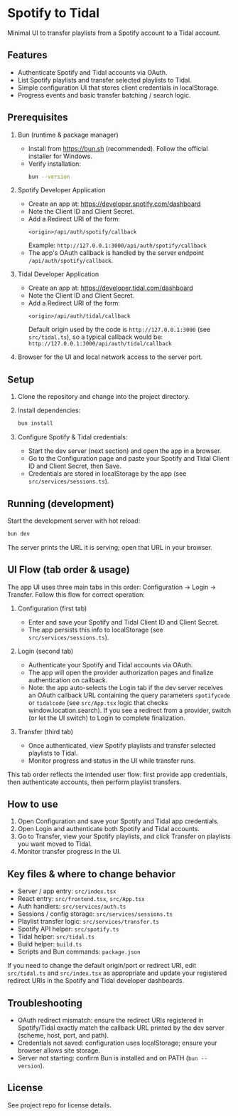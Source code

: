 # Spotify to Tidal

Minimal UI to transfer playlists from a Spotify account to a Tidal account.

## Features

-   Authenticate Spotify and Tidal accounts via OAuth.
-   List Spotify playlists and transfer selected playlists to Tidal.
-   Simple configuration UI that stores client credentials in localStorage.
-   Progress events and basic transfer batching / search logic.

## Prerequisites

1. Bun (runtime & package manager)

    - Install from https://bun.sh (recommended). Follow the official installer for Windows.
    - Verify installation:
        ```bash
        bun --version
        ```

2. Spotify Developer Application

    - Create an app at: https://developer.spotify.com/dashboard
    - Note the Client ID and Client Secret.
    - Add a Redirect URI of the form:
        ```
        <origin>/api/auth/spotify/callback
        ```
        Example: `http://127.0.0.1:3000/api/auth/spotify/callback`
    - The app's OAuth callback is handled by the server endpoint `/api/auth/spotify/callback`.

3. Tidal Developer Application

    - Create an app at: https://developer.tidal.com/dashboard
    - Note the Client ID and Client Secret.
    - Add a Redirect URI of the form:
        ```
        <origin>/api/auth/tidal/callback
        ```
        Default origin used by the code is `http://127.0.0.1:3000` (see `src/tidal.ts`), so a typical callback would be:
        `http://127.0.0.1:3000/api/auth/tidal/callback`

4. Browser for the UI and local network access to the server port.

## Setup

1. Clone the repository and change into the project directory.

2. Install dependencies:

    ```bash
    bun install
    ```

3. Configure Spotify & Tidal credentials:
    - Start the dev server (next section) and open the app in a browser.
    - Go to the Configuration page and paste your Spotify and Tidal Client ID and Client Secret, then Save.
    - Credentials are stored in localStorage by the app (see `src/services/sessions.ts`).

## Running (development)

Start the development server with hot reload:

```bash
bun dev
```

The server prints the URL it is serving; open that URL in your browser.

## UI Flow (tab order & usage)

The app UI uses three main tabs in this order: Configuration -> Login -> Transfer. Follow this flow for correct operation:

1. Configuration (first tab)

    - Enter and save your Spotify and Tidal Client ID and Client Secret.
    - The app persists this info to localStorage (see `src/services/sessions.ts`).

2. Login (second tab)

    - Authenticate your Spotify and Tidal accounts via OAuth.
    - The app will open the provider authorization pages and finalize authentication on callback.
    - Note: the app auto-selects the Login tab if the dev server receives an OAuth callback URL containing the query parameters `spotifycode` or `tidalcode` (see `src/App.tsx` logic that checks window.location.search). If you see a redirect from a provider, switch (or let the UI switch) to Login to complete finalization.

3. Transfer (third tab)
    - Once authenticated, view Spotify playlists and transfer selected playlists to Tidal.
    - Monitor progress and status in the UI while transfer runs.

This tab order reflects the intended user flow: first provide app credentials, then authenticate accounts, then perform playlist transfers.

## How to use

1. Open Configuration and save your Spotify and Tidal app credentials.
2. Open Login and authenticate both Spotify and Tidal accounts.
3. Go to Transfer, view your Spotify playlists, and click Transfer on playlists you want moved to Tidal.
4. Monitor transfer progress in the UI.

## Key files & where to change behavior

-   Server / app entry: `src/index.tsx`
-   React entry: `src/frontend.tsx`, `src/App.tsx`
-   Auth handlers: `src/services/auth.ts`
-   Sessions / config storage: `src/services/sessions.ts`
-   Playlist transfer logic: `src/services/transfer.ts`
-   Spotify API helper: `src/spotify.ts`
-   Tidal helper: `src/tidal.ts`
-   Build helper: `build.ts`
-   Scripts and Bun commands: `package.json`

If you need to change the default origin/port or redirect URI, edit `src/tidal.ts` and `src/index.tsx` as appropriate and update your registered redirect URIs in the Spotify and Tidal developer dashboards.

## Troubleshooting

-   OAuth redirect mismatch: ensure the redirect URIs registered in Spotify/Tidal exactly match the callback URL printed by the dev server (scheme, host, port, and path).
-   Credentials not saved: configuration uses localStorage; ensure your browser allows site storage.
-   Server not starting: confirm Bun is installed and on PATH (`bun --version`).

## License

See project repo for license details.
